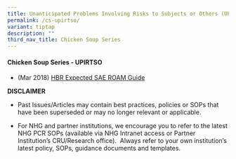 ```yaml
---
title: Unanticipated Problems Involving Risks to Subjects or Others (UPIRTSO)
permalink: /cs-upirtso/
variant: tiptap
description: ""
third_nav_title: Chicken Soup Series
---
```

<h4><strong>Chicken Soup Series - UPIRTSO</strong></h4>
<p></p>
<ul data-tight="true" class="tight">
<li>
<p>(Mar 2018) <a href="/files/Training Files 2CS/(16) UPIRTSO/HBR_Expected_SAE_Roam_Guide.pdf" rel="noopener noreferrer nofollow" target="_blank">HBR Expected SAE ROAM Guide</a>
</p>
</li>
</ul>
<p></p>
<p><strong>DISCLAIMER</strong>
</p>
<ul data-tight="true" class="tight">
<li>
<p>Past Issues/Articles may contain best practices, policies or SOPs that
have been superseded or may no longer relevant or applicable.</p>
</li>
<li>
<p>For NHG and partner institutions, we encourage you to refer to the latest
NHG PCR SOPs (available via NHG Intranet access or Partner Institution’s
CRU/Research office).&nbsp; Always refer to your own institution’s latest
policy, SOPs, guidance documents and templates.</p>
</li>
</ul>
<p></p>